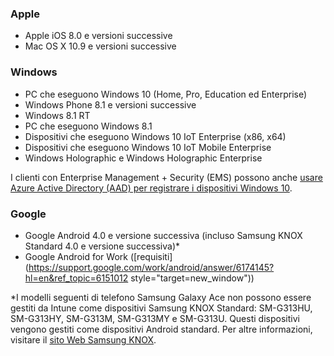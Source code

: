 

### <a name="apple"></a>Apple
  - Apple iOS 8.0 e versioni successive
  - Mac OS X 10.9 e versioni successive

### <a name="windows"></a>Windows
  - PC che eseguono Windows 10 (Home, Pro, Education ed Enterprise)
  - Windows Phone 8.1 e versioni successive
  - Windows 8.1 RT
  - PC che eseguono Windows 8.1
  - Dispositivi che eseguono Windows 10 IoT Enterprise (x86, x64)
  - Dispositivi che eseguono Windows 10 IoT Mobile Enterprise
  - Windows Holographic e Windows Holographic Enterprise

I clienti con Enterprise Management + Security (EMS) possono anche [usare Azure Active Directory (AAD) per registrare i dispositivi Windows 10](/intune/deploy-use/set-up-windows-device-management-with-microsoft-intune#azure-active-directory-enrollment).

### <a name="google"></a>Google
- Google Android 4.0 e versione successiva (incluso Samsung KNOX Standard 4.0 e versione successiva)*
- Google Android for Work ([requisiti](https://support.google.com/work/android/answer/6174145?hl=en&ref_topic=6151012 style="target=new_window"))

*I modelli seguenti di telefono Samsung Galaxy Ace non possono essere gestiti da Intune come dispositivi Samsung KNOX Standard: SM-G313HU, SM-G313HY, SM-G313M, SM-G313MY e SM-G313U. Questi dispositivi vengono gestiti come dispositivi Android standard. Per altre informazioni, visitare il [sito Web Samsung KNOX](https://www.samsungknox.com/en).
 


<!--HONumber=Jan17_HO1-->


